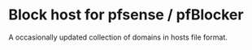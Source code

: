 # Block host for pfsense / pfBlocker
A occasionally updated collection of domains in hosts file format.
